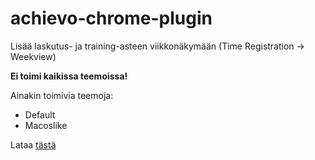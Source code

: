 # achievo-chrome-plugin

Lisää laskutus- ja training-asteen viikkonäkymään (Time Registration -> Weekview)

**Ei toimi kaikissa teemoissa!**

Ainakin toimivia teemoja:
- Default
- Macoslike

Lataa [tästä](https://github.com/sysart/achievo-chrome-plugin/raw/master/achievo-chrome-plugin.crx)
